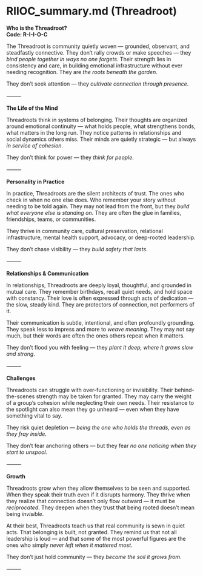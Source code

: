 # RIIOC_summary.md (Threadroot)

**Who is the Threadroot?**  
**Code: R-I-I-O-C**

The Threadroot is community quietly woven — grounded, observant, and steadfastly connective. They don’t rally crowds or make speeches — they *bind people together in ways no one forgets*. Their strength lies in consistency and care, in building emotional infrastructure without ever needing recognition. They are *the roots beneath the garden*.

They don’t seek attention — they *cultivate connection through presence*.

⸻

**The Life of the Mind**

Threadroots think in systems of belonging. Their thoughts are organized around emotional continuity — what holds people, what strengthens bonds, what matters in the long run. They notice patterns in relationships and social dynamics others miss. Their minds are quietly strategic — but always *in service of cohesion*.

They don’t think for power — they *think for people*.

⸻

**Personality in Practice**

In practice, Threadroots are the silent architects of trust. The ones who check in when no one else does. Who remember your story without needing to be told again. They may not lead from the front, but they *build what everyone else is standing on*. They are often the glue in families, friendships, teams, or communities.

They thrive in community care, cultural preservation, relational infrastructure, mental health support, advocacy, or deep-rooted leadership.

They don’t chase visibility — they *build safety that lasts*.

⸻

**Relationships & Communication**

In relationships, Threadroots are deeply loyal, thoughtful, and grounded in mutual care. They remember birthdays, recall quiet needs, and hold space with constancy. Their love is often expressed through acts of dedication — the slow, steady kind. They are protectors of connection, not performers of it.

Their communication is subtle, intentional, and often profoundly grounding. They speak less to impress and more to *weave meaning*. They may not say much, but their words are often the ones others repeat when it matters.

They don’t flood you with feeling — they *plant it deep, where it grows slow and strong*.

⸻

**Challenges**

Threadroots can struggle with over-functioning or invisibility. Their behind-the-scenes strength may be taken for granted. They may carry the weight of a group’s cohesion while neglecting their own needs. Their resistance to the spotlight can also mean they go unheard — even when they have something vital to say.

They risk quiet depletion — *being the one who holds the threads, even as they fray inside*.

They don’t fear anchoring others — but they fear *no one noticing when they start to unspool*.

⸻

**Growth**

Threadroots grow when they allow themselves to be seen and supported. When they speak their truth even if it disrupts harmony. They thrive when they realize that connection doesn’t only flow outward — it must be *reciprocated*. They deepen when they trust that being rooted doesn’t mean being *invisible*.

At their best, Threadroots teach us that real community is sewn in quiet acts. That belonging is built, not granted. They remind us that not all leadership is loud — and that some of the most powerful figures are the ones who simply *never left when it mattered most*.

They don’t just hold community — they *become the soil it grows from*.

⸻
